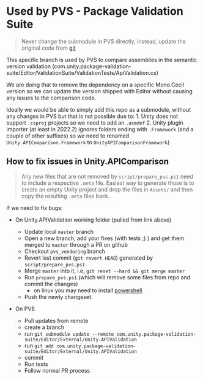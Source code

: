 # Used by PVS - Package Validation Suite

> Never change the submodule in PVS directly, instead, update the original code from [git](git@github.cds.internal.unity3d.com:unity/Unity.APIValidation.git)

This specific branch is used by PVS to compare assemblies in the semantic version validation (com.unity.package-validation-suite/Editor/ValidationSuite/ValidationTests/ApiValidation.cs)

We are doing that to remove the dependency on a specific Mono.Cecil version so we can update the version shipped with Editor without causing any issues to
the comparison code.

Ideally we would be able to simply add this repo as a submodule, without any changes in PVS but that is not possible due to:
    1. Unity does not support `.csproj` projects so we need to add an `.asmdef`
    2. Unity plugin importer (at least in 2022.2) ignores folders ending with
       `.Framework` (and a couple of other suffixes) so we need to renamed
       `Unity.APIComparison.Framework` to `UnityAPIComparisonFramework`)
## How to fix issues in Unity.APIComparison

> Any new files that are not removed by `script/prepare_pvs.ps1` need to include a respective  `.meta` file.
> Easiest way to generate those is to create an empty Unity project and drop the files in `Assets/` and
> then copy the resulting `.meta` files back.

If we need to fix bugs:

- On Unity.APIValidation working folder (pulled from link above)
  - Update local `master` branch
  - Open a new branch, add your fixes (with tests ;) ) and get them merged to `master` through a PR on github
  - Checkout `pvs_vendoring` branch
  - Revert last commit (`git revert HEAD`) generated by `script/prepare_pvs.ps1`
  - Merge `master` into it, i.e, `git reset --hard && git merge master`
  - Run `prepare_pvs.ps1` (which will remove some files from repo and commit the changes)
    - on linux you may need to install [powershell](https://docs.microsoft.com/en-us/powershell/scripting/install/installing-powershell-on-linux?view=powershell-7.2)
  - Push the newly changeset.
  
- On PVS
  - Pull updates from remote
  - create a branch
  - run `git submodule update --remote com.unity.package-validation-suite/Editor/External/Unity.APIValidation`
  - run `git add com.unity.package-validation-suite/Editor/External/Unity.APIValidation`
  - commit
  - Run tests
  - Follow normal PR process
